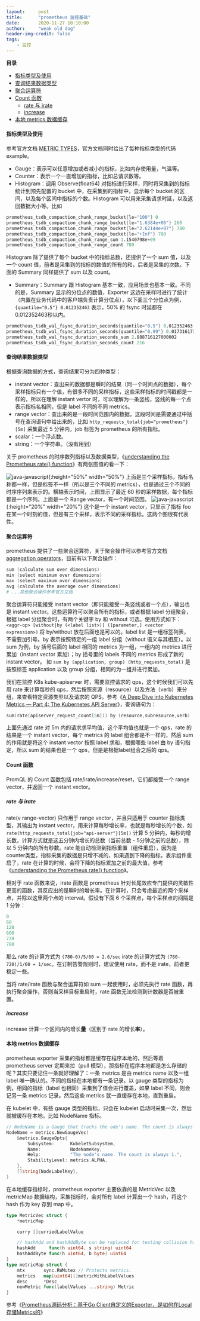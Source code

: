 ```yaml
---
layout:     post
title:      "prometheus 监控基础"
date:       2020-11-27 10:10:00
author:     "weak old dog"
header-img-credit: false
tags:
    - 监控
---
```


**目录**
- [指标类型及使用](#指标类型及使用)
- [查询结果数据类型](#查询结果数据类型)
- [聚合运算符](#聚合运算符)
- [Count 函数](#count-函数)
	- [rate 与 irate](#rate-与-irate)
	- [increase](#increase)
- [本地 metrics 数据缓存](#本地-metrics-数据缓存)

#### 指标类型及使用
参考官方文档 [METRIC TYPES](https://prometheus.io/docs/concepts/metric_types/)，官方文档同时给出了每种指标类型的代码 example。
* Gauge：表示可以任意增加或者减小的指标，比如内存使用量，气温等。
* Counter：表示一个一直增加的指标，比如总请求数等。
* Histogram：调用 Observe(float64) 对指标进行采样，同时将采集到的指标统计到预先配置的 bucket 中，在采集到的指标中，显示每个 bucket 的区间，以及每个区间中指标的个数。Histogram 可以用来采集请求时延，以及返回数据大小等。比如
```s
prometheus_tsdb_compaction_chunk_range_bucket{le="100"} 0
prometheus_tsdb_compaction_chunk_range_bucket{le="1.6384e+06"} 260
prometheus_tsdb_compaction_chunk_range_bucket{le="2.62144e+07"} 780
prometheus_tsdb_compaction_chunk_range_bucket{le="+Inf"} 780
prometheus_tsdb_compaction_chunk_range_sum 1.1540798e+09
prometheus_tsdb_compaction_chunk_range_count 780
```
Histogram 除了提供了每个 bucket 中的指标总数，还提供了一个 sum 值，以及一个 count 值，前者是采集到的指标的数值的所有的和，后者是采集的次数。下面的 Summary 同样提供了 sum 以及 count。

* Summary：Summary 跟 Histogram 基本一致，应用场景也基本一致。不同的是，Summary 显示的分位点的数值，Exporter 这边在采样时进行了统计（内置在业务代码中的客户端负责计算分位点），以下面三个分位点为例，`{quantile="0.5"} 0.012352463` 表示，50% 的 fsync 时延都在0.012352463秒以内。
```s
prometheus_tsdb_wal_fsync_duration_seconds{quantile="0.5"} 0.012352463
prometheus_tsdb_wal_fsync_duration_seconds{quantile="0.99"} 0.017316173
prometheus_tsdb_wal_fsync_duration_seconds_sum 2.888716127000002
prometheus_tsdb_wal_fsync_duration_seconds_count 216
```

#### 查询结果数据类型
根据查询数据的方式，查询结果可分为四种类型：
* instant vector：查出来的数据都是瞬时的结果（同一个时间点的数据），每个采样指标只有一个值，有很多不同的采样指标，这些采样指标的时间戳都是一样的，所以在理解 instant vertor 时，可以理解为一条竖线，竖线的每一个点表示指标名相同，但是 label 不同的不同 metrics。
* range vector：查出来的是一段时间范围内的数据，这段时间是需要通过中括号在查询语句中给出来的，比如 `http_requests_total{job="prometheus"}[5m]` 采集最近 5 分钟内，job 标签为 prometheus 的所有指标。
* scalar：一个浮点数。
* string：一个字符串。（没有用到）

关于 prometheus 的时序数列指标以及数据类型，《[understanding the Prometheus rate() function](https://www.metricfire.com/blog/understanding-the-prometheus-rate-function/)》有两张图值的看一下：

![java-javascript](/img/in-post/monitor/prometheus_range.png){:height="50%" width="50%"}
上面是三个采样指标，指标名称都一样，但是标签不一样（所以是三个不同的 metrics），也是通过三个不同的时序序列来表示的。横轴表示时间，上图显示了最近 60 秒的采样数据，每个指标都是一个序列。上面是一个 Range vector，有一个时间范围。
![java-javascript](/img/in-post/monitor/prometheus_instant.png){:height="20%" width="20%"}
这个是一个 instant vector，只显示了指标 foo 在某一个时刻的值，但是有三个采样，表示不同的采样指标。这两个图很有代表性。

#### 聚合运算符
prometheus 提供了一些聚合运算符，关于聚合操作可以参考官方文档 [aggregation operators](https://prometheus.io/docs/prometheus/latest/querying/operators/#aggregation-operators)，目前有以下聚合操作：
```s
sum (calculate sum over dimensions)
min (select minimum over dimensions)
max (select maximum over dimensions)
avg (calculate the average over dimensions)
# ...其他聚合操作参考官方文档
```
聚合运算符只能接受 instant vector（即只能接受一条竖线或者一个点），输出也是 instant vector。这些运算符可以聚合所有的指标，或者根据 label 分组聚合，根据 label 分组聚合时，有两个关键字 by 和 without 可选。使用方式如下：
`<aggr-op> [without|by (<label list>)] ([parameter,] <vector expression>)`
将 by/without 放在后面也是可以的。label list 是一组标签列表，不需要加引号。by 表示按照特定的一组 label 分组（without 语义与其相反）。以 sum 为例，by 括号后面的 label 相同的 metrics 为一组，一组内的 metrics 进行累加（instant vector 累加）；by 括号里的 labels 不同的 metrics 形成了新的 instant vector。 
如 `sum by (application, group) (http_requests_total)` 是按照标签 application 以及 group 分组，相同的为一组并进行累加。

我们在监控 K8s kube-apiserver 时，需要监控请求的 qps，这个时候我们可以先用 rate 来计算每秒的 qps，然后按照资源（resource）以及方法（verb）来分组，来查看特定资源类型以及请求的 QPS。参考《[A Deep Dive into Kubernetes Metrics — Part 4: The Kubernetes API Server](https://blog.freshtracks.io/a-deep-dive-into-kubernetes-metrics-part-4-the-kubernetes-api-server-72f1e1210770)》，查询语句为：
```s
sum(rate(apiserver_request_count[5m])) by (resource,subresource,verb)
```
上面先通过 rate 对 5m 内的请求求平均值，这个平均值也就是一个 qps，rate 的结果是一个 instant vector，每个 metrics 的 label 组合都是不一样的，然后 sum 的作用就是将这个 instant vector 按照 label 求和，根据哪些 label 由 by 语句指定，所以 sum 的结果也是一个 qps，但是是根据label组合之后的 qps。


#### Count 函数
PromQL 的 Count 函数包括 rate/irate/increase/reset，它们都接受一个 range vector，并返回一个 instant vector。
##### rate 与 irate
rate(v range-vector) 只作用于 range vector，并且只适用于 counter 指标类型，其输出为 instant vector，用来计算每秒增长率，也就是每秒增长的个数，如 `rate(http_requests_total{job="api-server"}[5m])`
计算 5 分钟内，每秒的增长数，计算方式就是这五分钟内增长的总数（当前总数 - 5分钟之前的总数），除以 5 分钟内的所有秒数。rate 能自动检测到指标重置（组件重启），因为是counter类型，指标采集的数据是只增不减的，如果遇到下降的指标，表示组件重启了，rate 在计算的时候，会将下降的指标累加之前的最大值，参考《[understanding the Prometheus rate() function](https://www.metricfire.com/blog/understanding-the-prometheus-rate-function/)》。

相对于 rate 函数来说，irate 函数是 prometheus 针对长尾效应专门提供的灵敏性更高的函数，其反应出的是瞬时的增长率。在计算时，只会考虑最近的两个采样点，并除以这里两个点的 interval。假设有下面 6 个采样点，每个采样点的间隔是 1 分钟：
```s
0
60
120
600
720
780
```
那么 rate 的计算方式为 `(780-0)/5/60 = 2.6/sec` irate 的计算方式为 `(780-720)/1/60 = 1/sec`。在订制告警规则时，建议使用 rate，而不是 irate，前者更稳定一些。

当将 rate/irate 函数与聚合运算符如 sum 一起使用时，必须先执行 rate 函数，再执行聚合操作，否则当采样目标重启时，rate 函数无法检测到计数器是否被重置。

##### increase 
increase 计算一个区间内的增长**量**（区别于 rate 的增长**率**）。

#### 本地 metrics 数据缓存
prometheus exporter 采集的指标都是缓存在程序本地的，然后等着 prometheus server 定期来拉（pull 模型），那指标在程序本地都是怎么存储的呢？其实只要记住一条就好理解了：一条 metrics 是由 metrics name 以及一组 label 唯一确认的。不同的指标在本地都有一条记录，以 gauge 类型的指标为例，相同的指标（label 也相同）采集到了值会进行覆盖，如果 label 不同，则会记另一条 metrics 记录。然后这些 metrics 就一直缓存在本地，直到重启。

在 kubelet 中，有些 gauge 类型的指标，只会在 kubelet 启动时采集一次，然后就被缓存在本地。比如 NodeName 指标。
```go
// NodeName is a Gauge that tracks the ode's name. The count is always 1.
NodeName = metrics.NewGaugeVec(
	&metrics.GaugeOpts{
		Subsystem:      KubeletSubsystem,
		Name:           NodeNameKey,
		Help:           "The node's name. The count is always 1.",
		StabilityLevel: metrics.ALPHA,
	},
	[]string{NodeLabelKey},
)
```
在本地缓存指标时，prometheus exporter 主要依靠的是 MetricVec 以及 metricMap 数据结构，采集指标时，会对所有 label 计算出一个 hash，将这个 hash 作为 key 存到 map 中。
```go
type MetricVec struct {
	*metricMap

	curry []curriedLabelValue

	// hashAdd and hashAddByte can be replaced for testing collision handling.
	hashAdd     func(h uint64, s string) uint64
	hashAddByte func(h uint64, b byte) uint64
}
type metricMap struct {
	mtx       sync.RWMutex // Protects metrics.
	metrics   map[uint64][]metricWithLabelValues
	desc      *Desc
	newMetric func(labelValues ...string) Metric
}
```

参考《[Prometheus源码分析：基于Go Client自定义的Exporter，是如何在Local存储Metrics的](https://cloud.tencent.com/developer/article/1778616)》
